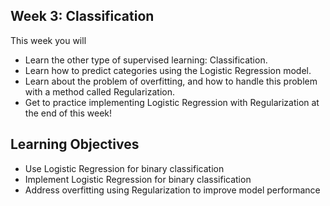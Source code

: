 ## Week 3: Classification

This week you will 

- Learn the other type of supervised learning: Classification. 
- Learn how to predict categories using the Logistic Regression model. 
- Learn about the problem of overfitting, and how to handle this problem with a method called Regularization.
- Get to practice implementing Logistic Regression with Regularization at the end of this week!

## Learning Objectives

* Use Logistic Regression for binary classification
* Implement Logistic Regression for binary classification
* Address overfitting using Regularization to improve model performance